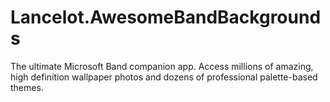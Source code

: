# Lancelot.AwesomeBandBackgrounds
The ultimate Microsoft Band companion app. Access millions of amazing, high definition wallpaper photos and dozens of professional palette-based themes.
